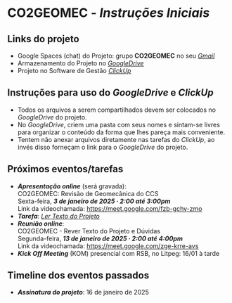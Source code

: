 # CO2GEOMEC - _Instruções Iniciais_

## Links do projeto

- Google Spaces (chat) do Projeto: grupo **CO2GEOMEC** no seu [_Gmail_](https://mail.google.com)
- Armazenamento do Projeto no [_GoogleDrive_](https://drive.google.com/drive/folders/1bnAS0k8Qox168uWEIDjhjRAzXIOS6wKC?usp=sharing)   
- Projeto no Software de Gestão [_ClickUp_](https://app.clickup.com/9011820040/v/dc/8cjaxg8-631)

## Instruções para uso do _GoogleDrive_ e _ClickUp_

- Todos os arquivos a serem compartilhados devem ser colocados no _GoogleDrive_ do projeto.
- No _GoogleDrive_, criem uma pasta com seus nomes e sintam-se livres para organizar o conteúdo da forma que lhes pareça mais conveniente.
- Tentem não anexar arquivos diretamente nas tarefas do _ClickUp_, ao invés disso forneçam o link para o _GoogleDrive_ do projeto. 

## Próximos eventos/tarefas

- **_Apresentação online_** (será gravada):  
CO2GEOMEC: Revisão de Geomecânica do CCS  
Sexta-feira, **_3 de janeiro de 2025 · 2:00 até 3:00pm_**  
Link da videochamada: https://meet.google.com/fzb-gchy-zmo  
- **_Tarefa_**: [_Ler Texto do Projeto_]()
- **_Reunião online_**:  
CO2GEOMEC - Rever Texto do Projeto e Dúvidas  
Segunda-feira, **_13 de janeiro de 2025 · 2:00 até 4:00pm_**  
Link da videochamada: https://meet.google.com/zge-krre-avs  
- **_Kick Off Meeting_** (KOM) presencial com RSB, no Litpeg:  16/01 à tarde

## Timeline dos eventos passados

- **_Assinatura do projeto_**:  16 de janeiro de 2025
